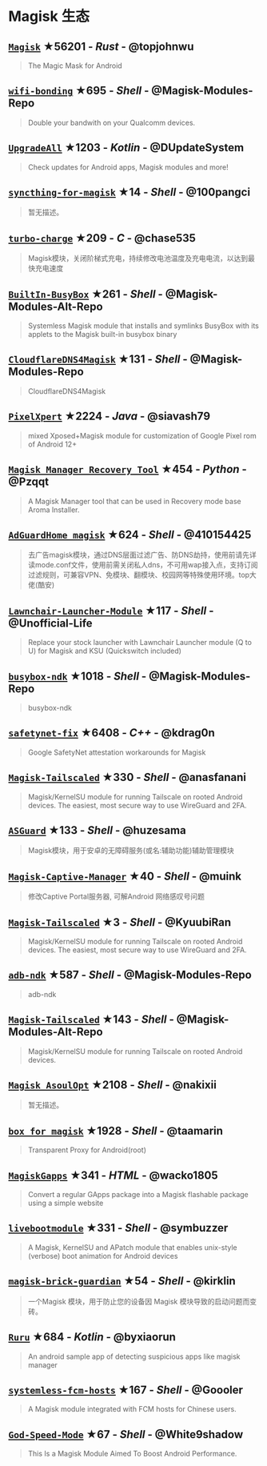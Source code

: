 # Magisk 生态

## [`Magisk`](https://github.com/topjohnwu/Magisk) ★56201 - _Rust_ - @topjohnwu
> The Magic Mask for Android

## [`wifi-bonding`](https://github.com/Magisk-Modules-Repo/wifi-bonding) ★695 - _Shell_ - @Magisk-Modules-Repo
> Double your bandwith on your Qualcomm devices.

## [`UpgradeAll`](https://github.com/DUpdateSystem/UpgradeAll) ★1203 - _Kotlin_ - @DUpdateSystem
> Check updates for Android apps, Magisk modules and more!

## [`syncthing-for-magisk`](https://github.com/100pangci/syncthing-for-magisk) ★14 - _Shell_ - @100pangci
> 暂无描述。

## [`turbo-charge`](https://github.com/chase535/turbo-charge) ★209 - _C_ - @chase535
> Magisk模块，关闭阶梯式充电，持续修改电池温度及充电电流，以达到最快充电速度

## [`BuiltIn-BusyBox`](https://github.com/Magisk-Modules-Alt-Repo/BuiltIn-BusyBox) ★261 - _Shell_ - @Magisk-Modules-Alt-Repo
> Systemless Magisk module that installs and symlinks BusyBox with its applets to the Magisk built-in busybox binary

## [`CloudflareDNS4Magisk`](https://github.com/Magisk-Modules-Repo/CloudflareDNS4Magisk) ★131 - _Shell_ - @Magisk-Modules-Repo
> CloudflareDNS4Magisk

## [`PixelXpert`](https://github.com/siavash79/PixelXpert) ★2224 - _Java_ - @siavash79
> mixed Xposed+Magisk module for customization of Google Pixel rom of Android 12+

## [`Magisk_Manager_Recovery_Tool`](https://github.com/Pzqqt/Magisk_Manager_Recovery_Tool) ★454 - _Python_ - @Pzqqt
> A Magisk Manager tool that can be used in Recovery mode base Aroma Installer.

## [`AdGuardHome_magisk`](https://github.com/410154425/AdGuardHome_magisk) ★624 - _Shell_ - @410154425
> 去广告magisk模块，通过DNS层面过滤广告、防DNS劫持，使用前请先详读mode.conf文件，使用前需关闭私人dns，不可用wap接入点，支持订阅过滤规则，可兼容VPN、免模块、翻模块、校园网等特殊使用环境。top大佬(酷安)

## [`Lawnchair-Launcher-Module`](https://github.com/Unofficial-Life/Lawnchair-Launcher-Module) ★117 - _Shell_ - @Unofficial-Life
> Replace your stock launcher with Lawnchair Launcher module (Q to U) for Magisk and KSU (Quickswitch included)

## [`busybox-ndk`](https://github.com/Magisk-Modules-Repo/busybox-ndk) ★1018 - _Shell_ - @Magisk-Modules-Repo
> busybox-ndk

## [`safetynet-fix`](https://github.com/kdrag0n/safetynet-fix) ★6408 - _C++_ - @kdrag0n
> Google SafetyNet attestation workarounds for Magisk

## [`Magisk-Tailscaled`](https://github.com/anasfanani/Magisk-Tailscaled) ★330 - _Shell_ - @anasfanani
> Magisk/KernelSU module for running Tailscale on rooted Android devices. The easiest, most secure way to use WireGuard and 2FA.

## [`ASGuard`](https://github.com/huzesama/ASGuard) ★133 - _Shell_ - @huzesama
> Magisk模块，用于安卓的无障碍服务(或名:辅助功能)辅助管理模块

## [`Magisk-Captive-Manager`](https://github.com/muink/Magisk-Captive-Manager) ★40 - _Shell_ - @muink
> 修改Captive Portal服务器, 可解Android 网络感叹号问题

## [`Magisk-Tailscaled`](https://github.com/KyuubiRan/Magisk-Tailscaled) ★3 - _Shell_ - @KyuubiRan
> Magisk/KernelSU module for running Tailscale on rooted Android devices. The easiest, most secure way to use WireGuard and 2FA.

## [`adb-ndk`](https://github.com/Magisk-Modules-Repo/adb-ndk) ★587 - _Shell_ - @Magisk-Modules-Repo
> adb-ndk

## [`Magisk-Tailscaled`](https://github.com/Magisk-Modules-Alt-Repo/Magisk-Tailscaled) ★143 - _Shell_ - @Magisk-Modules-Alt-Repo
> Magisk/KernelSU module for running Tailscale on rooted Android devices.

## [`Magisk_AsoulOpt`](https://github.com/nakixii/Magisk_AsoulOpt) ★2108 - _Shell_ - @nakixii
> 暂无描述。

## [`box_for_magisk`](https://github.com/taamarin/box_for_magisk) ★1928 - _Shell_ - @taamarin
> Transparent Proxy for Android(root) 

## [`MagiskGapps`](https://github.com/wacko1805/MagiskGapps) ★341 - _HTML_ - @wacko1805
> Convert a regular GApps package into a Magisk flashable package using a simple website

## [`livebootmodule`](https://github.com/symbuzzer/livebootmodule) ★331 - _Shell_ - @symbuzzer
> A Magisk, KernelSU and APatch module that enables unix-style (verbose) boot animation for Android devices

## [`magisk-brick-guardian`](https://github.com/kirklin/magisk-brick-guardian) ★54 - _Shell_ - @kirklin
> 一个Magisk 模块，用于防止您的设备因 Magisk 模块导致的启动问题而变砖。

## [`Ruru`](https://github.com/byxiaorun/Ruru) ★684 - _Kotlin_ - @byxiaorun
> An android sample app of detecting suspicious apps like magisk manager

## [`systemless-fcm-hosts`](https://github.com/Goooler/systemless-fcm-hosts) ★167 - _Shell_ - @Goooler
> A Magisk module integrated with FCM hosts for Chinese users.

## [`God-Speed-Mode`](https://github.com/White9shadow/God-Speed-Mode) ★67 - _Shell_ - @White9shadow
> This Is  a Magisk Module Aimed To Boost Android Performance.

